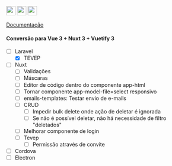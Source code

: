 <img height="25px" src="https://img.shields.io/badge/laravel-%23FF2D20.svg?style=for-the-badge&logo=laravel&logoColor=white" alt="">
<img height="25px" src="https://img.shields.io/badge/Nuxt-002E3B?style=for-the-badge&logo=nuxtdotjs&logoColor=#00DC82" alt="">
<img height="25px" src="https://wakatime.com/badge/github/jeff-silva/tevep.svg" alt="">

[Documentação](/docs/index.md)

#### Conversão para Vue 3 + Nuxt 3 + Vuetify 3

- [ ] Laravel
    - [x] TEVEP
- [ ] Nuxt
    - [ ] Validações
    - [ ] Máscaras
    - [ ] Editor de código dentro do componente app-html
    - [ ] Tornar componente app-model-file=select responsivo
    - [ ] emails-templates: Testar envio de e-mails
    - [ ] CRUD
        - [ ] Impedir bulk delete onde ação de deletar é ignorada
        - [ ] Se não é possível deletar, não há necessidade de filtro "deletados"
    - [ ] Melhorar componente de login
    - [ ] Tevep
        - [ ] Permissão através de convite
- [ ] Cordova
- [ ] Electron